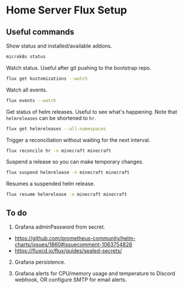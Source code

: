 # Home Server Flux Setup

## Useful commands

Show status and installed/available addons.
```bash
microk8s status
```

Watch status. Useful after git pushing to the bootstrap repo.
```bash
flux get kustomizations --watch
```

Watch all events.
```bash
flux events --watch
```

Get status of helm releases. Useful to see what's happening. Note that `helmreleases` can be shortened to `hr`.
```bash
flux get helmreleases --all-namespaces
```

Trigger a reconciliation without waiting for the next interval.
```bash
flux reconcile hr -n minecraft minecraft
```

Suspend a release so you can make temporary changes.
```bash
flux suspend helmrelease -n minecraft minecraft
```

Resumes a suspended helm release.
```bash
flux resume helmrelease -n minecraft minecraft
```

## To do

1. Grafana adminPassword from secret.

- https://github.com/prometheus-community/helm-charts/issues/1860#issuecomment-1063754826
- https://fluxcd.io/flux/guides/sealed-secrets/

2. Grafana persistence.

3. Grafana alerts for CPU/memory usage and temperature to Discord webhook, OR configure SMTP for email alerts.
